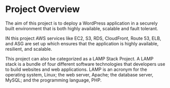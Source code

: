 # Project Overview

The aim of this project is to deploy a WordPress application in a securely built environment that is both highly available, scalable and fault tolerant.

IN this project AWS services like EC2, S3, RDS, CloudFront, Route 53, ELB, and ASG are set up which ensures that the application is highly available, resilient, and scalable. 

This project can also be categorized as a LAMP Stack Project. A LAMP stack is a bundle of four different software technologies that developers use to build websites and web applications. LAMP is an acronym for the operating system, Linux; the web server, Apache; the database server, MySQL; and the programming language, PHP.
